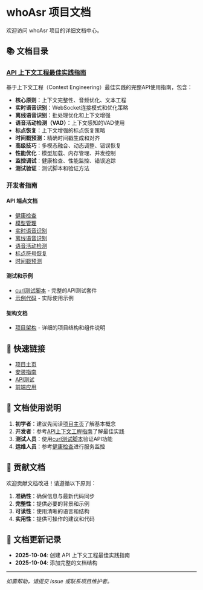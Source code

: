 # whoAsr 项目文档

欢迎访问 whoAsr 项目的详细文档中心。

## 📚 文档目录

### [API 上下文工程最佳实践指南](./api-context-guide.md)
基于上下文工程（Context Engineering）最佳实践的完整API使用指南，包含：

- **核心原则**：上下文完整性、音频优化、文本工程
- **实时语音识别**：WebSocket连接模式和优化策略
- **离线语音识别**：批处理优化和上下文增强
- **语音活动检测（VAD）**：上下文感知的VAD使用
- **标点恢复**：上下文增强的标点恢复策略
- **时间戳预测**：精确时间戳生成和对齐
- **高级技巧**：多模态融合、动态调整、错误恢复
- **性能优化**：模型加载、内存管理、并发控制
- **监控调试**：健康检查、性能监控、错误追踪
- **测试验证**：测试脚本和验证方法

### 开发者指南

#### API 端点文档
- [健康检查](../README.md#健康检查-get-health)
- [模型管理](../README.md#模型管理)
- [实时语音识别](../README.md#实时语音识别-websocket)
- [离线语音识别](../README.md#离线语音识别-post-offlinerecognize)
- [语音活动检测](../README.md#语音活动检测-post-vaddetect)
- [标点符号恢复](../README.md#标点符号恢复-post-punctuationadd)
- [时间戳预测](../README.md#时间戳预测-post-timestamppredict)

#### 测试和示例
- [curl测试脚本](../curl_test/README.md) - 完整的API测试套件
- [示例代码](../example/) - 实际使用示例

#### 架构文档
- [项目架构](../CLAUDE.md) - 详细的项目结构和组件说明

## 🔧 快速链接

- [项目主页](../README.md)
- [安装指南](../README.md#-快速开始)
- [API测试](../curl_test/)
- [前端应用](../frontend/)

## 📖 文档使用说明

1. **初学者**：建议先阅读[项目主页](../README.md)了解基本概念
2. **开发者**：参考[API上下文工程指南](./api-context-guide.md)了解最佳实践
3. **测试人员**：使用[curl测试脚本](../curl_test/)验证API功能
4. **运维人员**：参考[健康检查](../README.md#健康检查-get-health)进行服务监控

## 🤝 贡献文档

欢迎贡献文档改进！请遵循以下原则：

1. **准确性**：确保信息与最新代码同步
2. **完整性**：提供必要的背景和示例
3. **可读性**：使用清晰的语言和结构
4. **实用性**：提供可操作的建议和代码

## 📝 文档更新记录

- **2025-10-04**: 创建 API 上下文工程最佳实践指南
- **2025-10-04**: 添加完整的文档结构

---

*如需帮助，请提交 Issue 或联系项目维护者。*